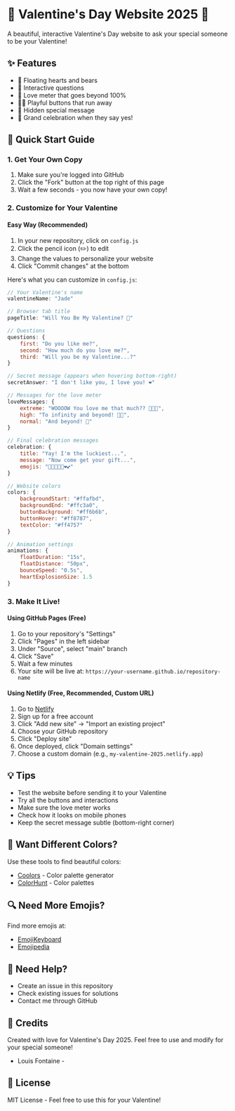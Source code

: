 # 💝 Valentine's Day Website 2025 💝

A beautiful, interactive Valentine's Day website to ask your special someone to be your Valentine! 

## ✨ Features
- 💖 Floating hearts and bears
- 🎯 Interactive questions
- 📏 Love meter that goes beyond 100%
- 🏃‍♂️ Playful buttons that run away
- 🎁 Hidden special message
- 🎉 Grand celebration when they say yes!

## 🚀 Quick Start Guide

### 1. Get Your Own Copy
1. Make sure you're logged into GitHub
2. Click the "Fork" button at the top right of this page
3. Wait a few seconds - you now have your own copy!

### 2. Customize for Your Valentine

#### Easy Way (Recommended)
1. In your new repository, click on `config.js`
2. Click the pencil icon (✏️) to edit
3. Change the values to personalize your website
4. Click "Commit changes" at the bottom

Here's what you can customize in `config.js`:
```javascript
// Your Valentine's name
valentineName: "Jade"

// Browser tab title
pageTitle: "Will You Be My Valentine? 💝"

// Questions
questions: {
    first: "Do you like me?",
    second: "How much do you love me?",
    third: "Will you be my Valentine...?"
}

// Secret message (appears when hovering bottom-right)
secretAnswer: "I don't like you, I love you! ❤️"

// Messages for the love meter
loveMessages: {
    extreme: "WOOOOW You love me that much?? 🥰🚀💝",
    high: "To infinity and beyond! 🚀💝",
    normal: "And beyond! 🥰"
}

// Final celebration messages
celebration: {
    title: "Yay! I'm the luckiest...",
    message: "Now come get your gift...",
    emojis: "🎁💖🤗💝💋❤️💕"
}

// Website colors
colors: {
    backgroundStart: "#ffafbd",
    backgroundEnd: "#ffc3a0",
    buttonBackground: "#ff6b6b",
    buttonHover: "#ff8787",
    textColor: "#ff4757"
}

// Animation settings
animations: {
    floatDuration: "15s",
    floatDistance: "50px",
    bounceSpeed: "0.5s",
    heartExplosionSize: 1.5
}
```

### 3. Make It Live!

#### Using GitHub Pages (Free)
1. Go to your repository's "Settings"
2. Click "Pages" in the left sidebar
3. Under "Source", select "main" branch
4. Click "Save"
5. Wait a few minutes
6. Your site will be live at: `https://your-username.github.io/repository-name`

#### Using Netlify (Free, Recommended, Custom URL)
1. Go to [Netlify](https://www.netlify.com/)
2. Sign up for a free account
3. Click "Add new site" → "Import an existing project"
4. Choose your GitHub repository
5. Click "Deploy site"
6. Once deployed, click "Domain settings"
7. Choose a custom domain (e.g., `my-valentine-2025.netlify.app`)

## 💡 Tips
- Test the website before sending it to your Valentine
- Try all the buttons and interactions
- Make sure the love meter works
- Check how it looks on mobile phones
- Keep the secret message subtle (bottom-right corner)

## 🎨 Want Different Colors?
Use these tools to find beautiful colors:
- [Coolors](https://coolors.co/) - Color palette generator
- [ColorHunt](https://colorhunt.co/) - Color palettes

## 🔍 Need More Emojis?
Find more emojis at:
- [EmojiKeyboard](https://emojikeyboard.top/fr/)
- [Emojipedia](https://emojipedia.org/)

## 🤝 Need Help?
- Create an issue in this repository
- Check existing issues for solutions
- Contact me through GitHub

## 💖 Credits
Created with love for Valentine's Day 2025.
Feel free to use and modify for your special someone!
- Louis Fontaine -

## 📜 License
MIT License - Feel free to use this for your Valentine! 
